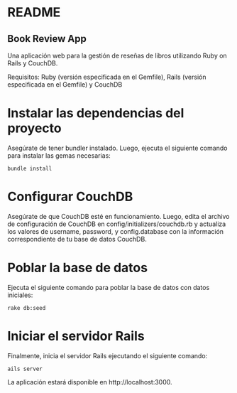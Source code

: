 # README

## Book Review App
Una aplicación web para la gestión de reseñas de libros utilizando Ruby on Rails y CouchDB.

Requisitos:
Ruby (versión especificada en el Gemfile), 
Rails (versión especificada en el Gemfile) y 
CouchDB


# Instalar las dependencias del proyecto

Asegúrate de tener bundler instalado. Luego, ejecuta el siguiente comando para instalar las gemas necesarias:

```bundle install```


# Configurar CouchDB

Asegúrate de que CouchDB esté en funcionamiento. Luego, edita el archivo de configuración de CouchDB en config/initializers/couchdb.rb y actualiza los valores de username, password, y config.database con la información correspondiente de tu base de datos CouchDB.


# Poblar la base de datos

Ejecuta el siguiente comando para poblar la base de datos con datos iniciales:

```rake db:seed```



# Iniciar el servidor Rails

Finalmente, inicia el servidor Rails ejecutando el siguiente comando:

```ails server```

La aplicación estará disponible en http://localhost:3000.
